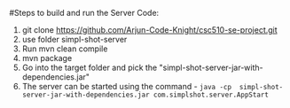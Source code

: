 #Steps to build and run the Server Code:

1. git clone https://github.com/Arjun-Code-Knight/csc510-se-project.git
2. use folder simpl-shot-server 
3. Run mvn clean compile
4. mvn package
5. Go into the target folder and pick the "simpl-shot-server-jar-with-dependencies.jar"
6. The server can be started using the command - `java -cp  simpl-shot-server-jar-with-dependencies.jar com.simplshot.server.AppStart`